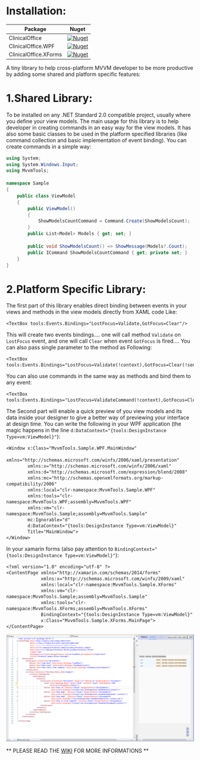 # Installation:

|Package    |Nuget   |
|--- |---|
|ClinicalOffice |[![Nuget](https://img.shields.io/nuget/v/ClinicalOffice.MvvmTools.svg)](https://www.nuget.org/packages/ClinicalOffice.MvvmTools/)|
|ClinicalOffice.WPF |[![Nuget](https://img.shields.io/nuget/v/ClinicalOffice.MvvmTools.WPF.svg)](https://www.nuget.org/packages/ClinicalOffice.MvvmTools.WPF/)|
|ClinicalOffice.XForms |[![Nuget](https://img.shields.io/nuget/v/ClinicalOffice.MvvmTools.XForms.svg)](https://www.nuget.org/packages/ClinicalOffice.MvvmTools.XForms/)|

A tiny library to help cross-platform MVVM developer to be more productive by adding some shared and platform specific features:

# 1.Shared Library:
To be installed on any .NET Standard 2.0 compatible project, usually where you define your view models.
The main usage for this library is to help developer in creating commands in an easy way for the view models. It has also some basic classes to be used in the platform specified libraries (like command collection and basic implementation of event binding).
You can create commands in a simple way:
```C#
using System;
using System.Windows.Input;
using MvvmTools;

namespace Sample
{
    public class ViewModel
    {
        public ViewModel()
        {
            ShowModelsCountCommand = Command.Create(ShowModelsCount);
        }
        public List<Model> Models { get; set; }

        public void ShowModelsCount() => ShowMessage(Models?.Count);
        public ICommand ShowModelsCountCommand { get; private set; }
    }
}

```

# 2.Platform Specific Library:
The first part of this library enables direct binding between events in your views and methods in the view models directly from XAML code Like:
```XAML
<TextBox tools:Events.Bindings="LostFocus=Validate,GotFocus=Clear"/>
```
This will create two events bindings.... one will call method `Validate` on `LostFocus` event, and one will call `Clear` when event `GotFocus` is fired....
You can also pass single parameter to the method as Following: 
```xaml
<TextBox tools:Events.Bindings="LostFocus=Validate(!context),GotFocus=Clear(!sender)"/>
```

You can also use commands in the same way as methods and bind them to any event:
```xaml
<TextBox tools:Events.Bindings="LostFocus=ValidateCommand(!context),GotFocus=ClearCommand(!sender)"/>
```

The Second part will enable a quick preview of you view models and its data inside your designer to give a better way of previewing your interface at design time. You can write the following in your WPF application (the magic happens in the line `d:DataContext="{tools:DesignInstance Type=vm:ViewModel}"`):
```XAML
<Window x:Class="MvvmTools.Sample.WPF.MainWindow"
        xmlns="http://schemas.microsoft.com/winfx/2006/xaml/presentation"
        xmlns:x="http://schemas.microsoft.com/winfx/2006/xaml"
        xmlns:d="http://schemas.microsoft.com/expression/blend/2008"
        xmlns:mc="http://schemas.openxmlformats.org/markup-compatibility/2006"
        xmlns:local="clr-namespace:MvvmTools.Sample.WPF"
        xmlns:tools="clr-namespace:MvvmTools.WPF;assembly=MvvmTools.WPF"
        xmlns:vm="clr-namespace:MvvmTools.Sample;assembly=MvvmTools.Sample"
        mc:Ignorable="d"
        d:DataContext="{tools:DesignInstance Type=vm:ViewModel}"
        Title="MainWindow">
</Window>
```

In your xamarin forms (also pay attention to `BindingContext="{tools:DesignInstance Type=vm:ViewModel}"`):
```XAML
<?xml version="1.0" encoding="utf-8" ?>
<ContentPage xmlns="http://xamarin.com/schemas/2014/forms"
             xmlns:x="http://schemas.microsoft.com/winfx/2009/xaml"
             xmlns:local="clr-namespace:MvvmTools.Sample.XForms"
             xmlns:vm="clr-namespace:MvvmTools.Sample;assembly=MvvmTools.Sample"
             xmlns:tools="clr-namespace:MvvmTools.XForms;assembly=MvvmTools.XForms"
             BindingContext="{tools:DesignInstance Type=vm:ViewModel}"
             x:Class="MvvmTools.Sample.XForms.MainPage">
</ContentPage>
```

![](https://github.com/eiadxp/MvvmTools/blob/master/images/Data%20preview%20xforms.png)

** PLEASE READ THE [WIKI](https://github.com/eiadxp/MvvmTools/wiki) FOR MORE INFORMATIONS **

